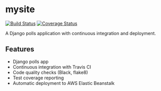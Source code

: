 # mysite

[![Build Status](https://app.travis-ci.com/Varreaux/mysite.svg?branch=main)](https://app.travis-ci.com/github/Varreaux/mysite)
[![Coverage Status](https://coveralls.io/repos/github/Varreaux/mysite/badge.svg?branch=master)](https://coveralls.io/github/Varreaux/mysite?branch=master)

<!-- Badges will appear once the services are set up -->

A Django polls application with continuous integration and deployment.

## Features
- Django polls app
- Continuous integration with Travis CI
- Code quality checks (Black, flake8)
- Test coverage reporting
- Automatic deployment to AWS Elastic Beanstalk


